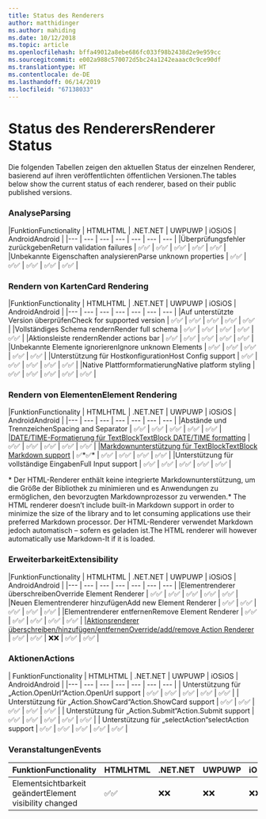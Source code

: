 ```yaml
---
title: Status des Renderers
author: matthidinger
ms.author: mahiding
ms.date: 10/12/2018
ms.topic: article
ms.openlocfilehash: bffa49012a8ebe686fc033f98b2438d2e9e959cc
ms.sourcegitcommit: e002a988c570072d5bc24a1242eaaac0c9ce90df
ms.translationtype: HT
ms.contentlocale: de-DE
ms.lasthandoff: 06/14/2019
ms.locfileid: "67138033"
---
```

# <a name="renderer-status"></a><span data-ttu-id="98455-102">Status des Renderers</span><span class="sxs-lookup"><span data-stu-id="98455-102">Renderer Status</span></span>
<span data-ttu-id="98455-103">Die folgenden Tabellen zeigen den aktuellen Status der einzelnen Renderer, basierend auf ihren veröffentlichten öffentlichen Versionen.</span><span class="sxs-lookup"><span data-stu-id="98455-103">The tables below show the current status of each renderer, based on their public published versions.</span></span>

### <a name="parsing"></a><span data-ttu-id="98455-104">Analyse</span><span class="sxs-lookup"><span data-stu-id="98455-104">Parsing</span></span>

|<span data-ttu-id="98455-105">Funktion</span><span class="sxs-lookup"><span data-stu-id="98455-105">Functionality</span></span> | <span data-ttu-id="98455-106">HTML</span><span class="sxs-lookup"><span data-stu-id="98455-106">HTML</span></span> | <span data-ttu-id="98455-107">.NET</span><span class="sxs-lookup"><span data-stu-id="98455-107">.NET</span></span> | <span data-ttu-id="98455-108">UWP</span><span class="sxs-lookup"><span data-stu-id="98455-108">UWP</span></span> | <span data-ttu-id="98455-109">iOS</span><span class="sxs-lookup"><span data-stu-id="98455-109">iOS</span></span> | <span data-ttu-id="98455-110">Android</span><span class="sxs-lookup"><span data-stu-id="98455-110">Android</span></span> |
|--- | --- | --- | --- | --- | --- | --- |
|<span data-ttu-id="98455-111">Überprüfungsfehler zurückgeben</span><span class="sxs-lookup"><span data-stu-id="98455-111">Return validation failures</span></span> | <span data-ttu-id="98455-112">✅</span><span class="sxs-lookup"><span data-stu-id="98455-112">✅</span></span> | <span data-ttu-id="98455-113">✅</span><span class="sxs-lookup"><span data-stu-id="98455-113">✅</span></span> | <span data-ttu-id="98455-114">✅</span><span class="sxs-lookup"><span data-stu-id="98455-114">✅</span></span> | <span data-ttu-id="98455-115">✅</span><span class="sxs-lookup"><span data-stu-id="98455-115">✅</span></span> | <span data-ttu-id="98455-116">✅</span><span class="sxs-lookup"><span data-stu-id="98455-116">✅</span></span> |
|<span data-ttu-id="98455-117">Unbekannte Eigenschaften analysieren</span><span class="sxs-lookup"><span data-stu-id="98455-117">Parse unknown properties</span></span> | <span data-ttu-id="98455-118">✅</span><span class="sxs-lookup"><span data-stu-id="98455-118">✅</span></span> | <span data-ttu-id="98455-119">✅</span><span class="sxs-lookup"><span data-stu-id="98455-119">✅</span></span> | <span data-ttu-id="98455-120">✅</span><span class="sxs-lookup"><span data-stu-id="98455-120">✅</span></span> | <span data-ttu-id="98455-121">✅</span><span class="sxs-lookup"><span data-stu-id="98455-121">✅</span></span> | <span data-ttu-id="98455-122">✅</span><span class="sxs-lookup"><span data-stu-id="98455-122">✅</span></span> |

### <a name="card-rendering"></a><span data-ttu-id="98455-123">Rendern von Karten</span><span class="sxs-lookup"><span data-stu-id="98455-123">Card Rendering</span></span>

|<span data-ttu-id="98455-124">Funktion</span><span class="sxs-lookup"><span data-stu-id="98455-124">Functionality</span></span> | <span data-ttu-id="98455-125">HTML</span><span class="sxs-lookup"><span data-stu-id="98455-125">HTML</span></span> | <span data-ttu-id="98455-126">.NET</span><span class="sxs-lookup"><span data-stu-id="98455-126">.NET</span></span> | <span data-ttu-id="98455-127">UWP</span><span class="sxs-lookup"><span data-stu-id="98455-127">UWP</span></span> | <span data-ttu-id="98455-128">iOS</span><span class="sxs-lookup"><span data-stu-id="98455-128">iOS</span></span> | <span data-ttu-id="98455-129">Android</span><span class="sxs-lookup"><span data-stu-id="98455-129">Android</span></span> |
|--- | --- | --- | --- | --- | --- | --- |
|<span data-ttu-id="98455-130">Auf unterstützte Version überprüfen</span><span class="sxs-lookup"><span data-stu-id="98455-130">Check for supported version</span></span> | <span data-ttu-id="98455-131">✅</span><span class="sxs-lookup"><span data-stu-id="98455-131">✅</span></span> | <span data-ttu-id="98455-132">✅</span><span class="sxs-lookup"><span data-stu-id="98455-132">✅</span></span> | <span data-ttu-id="98455-133">✅</span><span class="sxs-lookup"><span data-stu-id="98455-133">✅</span></span> | <span data-ttu-id="98455-134">✅</span><span class="sxs-lookup"><span data-stu-id="98455-134">✅</span></span> | <span data-ttu-id="98455-135">✅</span><span class="sxs-lookup"><span data-stu-id="98455-135">✅</span></span>  |
|<span data-ttu-id="98455-136">Vollständiges Schema rendern</span><span class="sxs-lookup"><span data-stu-id="98455-136">Render full schema</span></span> | <span data-ttu-id="98455-137">✅</span><span class="sxs-lookup"><span data-stu-id="98455-137">✅</span></span> | <span data-ttu-id="98455-138">✅</span><span class="sxs-lookup"><span data-stu-id="98455-138">✅</span></span> | <span data-ttu-id="98455-139">✅</span><span class="sxs-lookup"><span data-stu-id="98455-139">✅</span></span> | <span data-ttu-id="98455-140">✅</span><span class="sxs-lookup"><span data-stu-id="98455-140">✅</span></span> | <span data-ttu-id="98455-141">✅</span><span class="sxs-lookup"><span data-stu-id="98455-141">✅</span></span> |
|<span data-ttu-id="98455-142">Aktionsleiste rendern</span><span class="sxs-lookup"><span data-stu-id="98455-142">Render actions bar</span></span> | <span data-ttu-id="98455-143">✅</span><span class="sxs-lookup"><span data-stu-id="98455-143">✅</span></span> | <span data-ttu-id="98455-144">✅</span><span class="sxs-lookup"><span data-stu-id="98455-144">✅</span></span> | <span data-ttu-id="98455-145">✅</span><span class="sxs-lookup"><span data-stu-id="98455-145">✅</span></span> | <span data-ttu-id="98455-146">✅</span><span class="sxs-lookup"><span data-stu-id="98455-146">✅</span></span> | <span data-ttu-id="98455-147">✅</span><span class="sxs-lookup"><span data-stu-id="98455-147">✅</span></span> |
|<span data-ttu-id="98455-148">Unbekannte Elemente ignorieren</span><span class="sxs-lookup"><span data-stu-id="98455-148">Ignore unknown Elements</span></span> | <span data-ttu-id="98455-149">✅</span><span class="sxs-lookup"><span data-stu-id="98455-149">✅</span></span> | <span data-ttu-id="98455-150">✅</span><span class="sxs-lookup"><span data-stu-id="98455-150">✅</span></span> | <span data-ttu-id="98455-151">✅</span><span class="sxs-lookup"><span data-stu-id="98455-151">✅</span></span> | <span data-ttu-id="98455-152">✅</span><span class="sxs-lookup"><span data-stu-id="98455-152">✅</span></span> | <span data-ttu-id="98455-153">✅</span><span class="sxs-lookup"><span data-stu-id="98455-153">✅</span></span> |
|<span data-ttu-id="98455-154">Unterstützung für Hostkonfiguration</span><span class="sxs-lookup"><span data-stu-id="98455-154">Host Config support</span></span> | <span data-ttu-id="98455-155">✅</span><span class="sxs-lookup"><span data-stu-id="98455-155">✅</span></span> | <span data-ttu-id="98455-156">✅</span><span class="sxs-lookup"><span data-stu-id="98455-156">✅</span></span> | <span data-ttu-id="98455-157">✅</span><span class="sxs-lookup"><span data-stu-id="98455-157">✅</span></span> | <span data-ttu-id="98455-158">✅</span><span class="sxs-lookup"><span data-stu-id="98455-158">✅</span></span> | <span data-ttu-id="98455-159">✅</span><span class="sxs-lookup"><span data-stu-id="98455-159">✅</span></span> |
|<span data-ttu-id="98455-160">Native Plattformformatierung</span><span class="sxs-lookup"><span data-stu-id="98455-160">Native platform styling</span></span> | <span data-ttu-id="98455-161">✅</span><span class="sxs-lookup"><span data-stu-id="98455-161">✅</span></span> | <span data-ttu-id="98455-162">✅</span><span class="sxs-lookup"><span data-stu-id="98455-162">✅</span></span> | <span data-ttu-id="98455-163">✅</span><span class="sxs-lookup"><span data-stu-id="98455-163">✅</span></span> | <span data-ttu-id="98455-164">✅</span><span class="sxs-lookup"><span data-stu-id="98455-164">✅</span></span> | <span data-ttu-id="98455-165">✅</span><span class="sxs-lookup"><span data-stu-id="98455-165">✅</span></span> |

### <a name="element-rendering"></a><span data-ttu-id="98455-166">Rendern von Elementen</span><span class="sxs-lookup"><span data-stu-id="98455-166">Element Rendering</span></span>

|<span data-ttu-id="98455-167">Funktion</span><span class="sxs-lookup"><span data-stu-id="98455-167">Functionality</span></span> | <span data-ttu-id="98455-168">HTML</span><span class="sxs-lookup"><span data-stu-id="98455-168">HTML</span></span> | <span data-ttu-id="98455-169">.NET</span><span class="sxs-lookup"><span data-stu-id="98455-169">.NET</span></span> | <span data-ttu-id="98455-170">UWP</span><span class="sxs-lookup"><span data-stu-id="98455-170">UWP</span></span> | <span data-ttu-id="98455-171">iOS</span><span class="sxs-lookup"><span data-stu-id="98455-171">iOS</span></span> | <span data-ttu-id="98455-172">Android</span><span class="sxs-lookup"><span data-stu-id="98455-172">Android</span></span> |
|--- | --- | --- | --- | --- | --- | --- |
|<span data-ttu-id="98455-173">Abstände und Trennzeichen</span><span class="sxs-lookup"><span data-stu-id="98455-173">Spacing and Separator</span></span> | <span data-ttu-id="98455-174">✅</span><span class="sxs-lookup"><span data-stu-id="98455-174">✅</span></span> | <span data-ttu-id="98455-175">✅</span><span class="sxs-lookup"><span data-stu-id="98455-175">✅</span></span> | <span data-ttu-id="98455-176">✅</span><span class="sxs-lookup"><span data-stu-id="98455-176">✅</span></span> | <span data-ttu-id="98455-177">✅</span><span class="sxs-lookup"><span data-stu-id="98455-177">✅</span></span> | <span data-ttu-id="98455-178">✅</span><span class="sxs-lookup"><span data-stu-id="98455-178">✅</span></span> |
|[<span data-ttu-id="98455-179">DATE/TIME-Formatierung für TextBlock</span><span class="sxs-lookup"><span data-stu-id="98455-179">TextBlock DATE/TIME formatting</span></span>](../authoring-cards/text-features.md#datetime-formatting-and-localization) | <span data-ttu-id="98455-180">✅</span><span class="sxs-lookup"><span data-stu-id="98455-180">✅</span></span> | <span data-ttu-id="98455-181">✅</span><span class="sxs-lookup"><span data-stu-id="98455-181">✅</span></span> | <span data-ttu-id="98455-182">✅</span><span class="sxs-lookup"><span data-stu-id="98455-182">✅</span></span> | <span data-ttu-id="98455-183">✅</span><span class="sxs-lookup"><span data-stu-id="98455-183">✅</span></span> | <span data-ttu-id="98455-184">✅</span><span class="sxs-lookup"><span data-stu-id="98455-184">✅</span></span> |
|[<span data-ttu-id="98455-185">Markdownunterstützung für TextBlock</span><span class="sxs-lookup"><span data-stu-id="98455-185">TextBlock Markdown support</span></span>](../authoring-cards/text-features.md#markdown) | <span data-ttu-id="98455-186">✅\*</span><span class="sxs-lookup"><span data-stu-id="98455-186">✅\*</span></span> | <span data-ttu-id="98455-187">✅</span><span class="sxs-lookup"><span data-stu-id="98455-187">✅</span></span> | <span data-ttu-id="98455-188">✅</span><span class="sxs-lookup"><span data-stu-id="98455-188">✅</span></span> | <span data-ttu-id="98455-189">✅</span><span class="sxs-lookup"><span data-stu-id="98455-189">✅</span></span> | <span data-ttu-id="98455-190">✅</span><span class="sxs-lookup"><span data-stu-id="98455-190">✅</span></span> |
|<span data-ttu-id="98455-191">Unterstützung für vollständige Eingaben</span><span class="sxs-lookup"><span data-stu-id="98455-191">Full Input support</span></span> | <span data-ttu-id="98455-192">✅</span><span class="sxs-lookup"><span data-stu-id="98455-192">✅</span></span> | <span data-ttu-id="98455-193">✅</span><span class="sxs-lookup"><span data-stu-id="98455-193">✅</span></span> | <span data-ttu-id="98455-194">✅</span><span class="sxs-lookup"><span data-stu-id="98455-194">✅</span></span> | <span data-ttu-id="98455-195">✅</span><span class="sxs-lookup"><span data-stu-id="98455-195">✅</span></span> | <span data-ttu-id="98455-196">✅</span><span class="sxs-lookup"><span data-stu-id="98455-196">✅</span></span> |

<span data-ttu-id="98455-197">\* Der HTML-Renderer enthält keine integrierte Markdownunterstützung, um die Größe der Bibliothek zu minimieren und es Anwendungen zu ermöglichen, den bevorzugten Markdownprozessor zu verwenden.</span><span class="sxs-lookup"><span data-stu-id="98455-197">\* The HTML renderer doesn’t include built-in Markdown support in order to minimize the size of the library and to let consuming applications use their preferred Markdown processor.</span></span> <span data-ttu-id="98455-198">Der HTML-Renderer verwendet Markdown jedoch automatisch – sofern es geladen ist.</span><span class="sxs-lookup"><span data-stu-id="98455-198">The HTML renderer will however automatically use Markdown-It if it is loaded.</span></span>

### <a name="extensibility"></a><span data-ttu-id="98455-199">Erweiterbarkeit</span><span class="sxs-lookup"><span data-stu-id="98455-199">Extensibility</span></span>

|<span data-ttu-id="98455-200">Funktion</span><span class="sxs-lookup"><span data-stu-id="98455-200">Functionality</span></span> | <span data-ttu-id="98455-201">HTML</span><span class="sxs-lookup"><span data-stu-id="98455-201">HTML</span></span> | <span data-ttu-id="98455-202">.NET</span><span class="sxs-lookup"><span data-stu-id="98455-202">.NET</span></span> | <span data-ttu-id="98455-203">UWP</span><span class="sxs-lookup"><span data-stu-id="98455-203">UWP</span></span> | <span data-ttu-id="98455-204">iOS</span><span class="sxs-lookup"><span data-stu-id="98455-204">iOS</span></span> | <span data-ttu-id="98455-205">Android</span><span class="sxs-lookup"><span data-stu-id="98455-205">Android</span></span> |
|--- | --- | --- | --- | --- | --- | --- |
|<span data-ttu-id="98455-206">Elementrenderer überschreiben</span><span class="sxs-lookup"><span data-stu-id="98455-206">Override Element Renderer</span></span> | <span data-ttu-id="98455-207">✅</span><span class="sxs-lookup"><span data-stu-id="98455-207">✅</span></span> | <span data-ttu-id="98455-208">✅</span><span class="sxs-lookup"><span data-stu-id="98455-208">✅</span></span> | <span data-ttu-id="98455-209">✅</span><span class="sxs-lookup"><span data-stu-id="98455-209">✅</span></span> | <span data-ttu-id="98455-210">✅</span><span class="sxs-lookup"><span data-stu-id="98455-210">✅</span></span> | <span data-ttu-id="98455-211">✅</span><span class="sxs-lookup"><span data-stu-id="98455-211">✅</span></span> |
|<span data-ttu-id="98455-212">Neuen Elementrenderer hinzufügen</span><span class="sxs-lookup"><span data-stu-id="98455-212">Add new Element Renderer</span></span> | <span data-ttu-id="98455-213">✅</span><span class="sxs-lookup"><span data-stu-id="98455-213">✅</span></span> | <span data-ttu-id="98455-214">✅</span><span class="sxs-lookup"><span data-stu-id="98455-214">✅</span></span> | <span data-ttu-id="98455-215">✅</span><span class="sxs-lookup"><span data-stu-id="98455-215">✅</span></span> | <span data-ttu-id="98455-216">✅</span><span class="sxs-lookup"><span data-stu-id="98455-216">✅</span></span> | <span data-ttu-id="98455-217">✅</span><span class="sxs-lookup"><span data-stu-id="98455-217">✅</span></span> |
|<span data-ttu-id="98455-218">Elementrenderer entfernen</span><span class="sxs-lookup"><span data-stu-id="98455-218">Remove Element Renderer</span></span> | <span data-ttu-id="98455-219">✅</span><span class="sxs-lookup"><span data-stu-id="98455-219">✅</span></span> | <span data-ttu-id="98455-220">✅</span><span class="sxs-lookup"><span data-stu-id="98455-220">✅</span></span> | <span data-ttu-id="98455-221">✅</span><span class="sxs-lookup"><span data-stu-id="98455-221">✅</span></span> | <span data-ttu-id="98455-222">✅</span><span class="sxs-lookup"><span data-stu-id="98455-222">✅</span></span> | <span data-ttu-id="98455-223">✅</span><span class="sxs-lookup"><span data-stu-id="98455-223">✅</span></span> |
|[<span data-ttu-id="98455-224">Aktionsrenderer überschreiben/hinzufügen/entfernen</span><span class="sxs-lookup"><span data-stu-id="98455-224">Override/add/remove Action Renderer</span></span>](https://github.com/Microsoft/AdaptiveCards/issues/1671) | <span data-ttu-id="98455-225">✅</span><span class="sxs-lookup"><span data-stu-id="98455-225">✅</span></span> | <span data-ttu-id="98455-226">✅</span><span class="sxs-lookup"><span data-stu-id="98455-226">✅</span></span> | <span data-ttu-id="98455-227">❌</span><span class="sxs-lookup"><span data-stu-id="98455-227">❌</span></span> | <span data-ttu-id="98455-228">✅</span><span class="sxs-lookup"><span data-stu-id="98455-228">✅</span></span> | <span data-ttu-id="98455-229">✅</span><span class="sxs-lookup"><span data-stu-id="98455-229">✅</span></span> |

### <a name="actions"></a><span data-ttu-id="98455-230">Aktionen</span><span class="sxs-lookup"><span data-stu-id="98455-230">Actions</span></span>

| <span data-ttu-id="98455-231">Funktion</span><span class="sxs-lookup"><span data-stu-id="98455-231">Functionality</span></span> | <span data-ttu-id="98455-232">HTML</span><span class="sxs-lookup"><span data-stu-id="98455-232">HTML</span></span> | <span data-ttu-id="98455-233">.NET</span><span class="sxs-lookup"><span data-stu-id="98455-233">.NET</span></span> | <span data-ttu-id="98455-234">UWP</span><span class="sxs-lookup"><span data-stu-id="98455-234">UWP</span></span> | <span data-ttu-id="98455-235">iOS</span><span class="sxs-lookup"><span data-stu-id="98455-235">iOS</span></span> | <span data-ttu-id="98455-236">Android</span><span class="sxs-lookup"><span data-stu-id="98455-236">Android</span></span> |
|--- | --- | --- | --- | --- | --- | --- |
| <span data-ttu-id="98455-237">Unterstützung für „Action.OpenUrl“</span><span class="sxs-lookup"><span data-stu-id="98455-237">Action.OpenUrl support</span></span> | <span data-ttu-id="98455-238">✅</span><span class="sxs-lookup"><span data-stu-id="98455-238">✅</span></span> | <span data-ttu-id="98455-239">✅</span><span class="sxs-lookup"><span data-stu-id="98455-239">✅</span></span> | <span data-ttu-id="98455-240">✅</span><span class="sxs-lookup"><span data-stu-id="98455-240">✅</span></span> | <span data-ttu-id="98455-241">✅</span><span class="sxs-lookup"><span data-stu-id="98455-241">✅</span></span> | <span data-ttu-id="98455-242">✅</span><span class="sxs-lookup"><span data-stu-id="98455-242">✅</span></span>  |
| <span data-ttu-id="98455-243">Unterstützung für „Action.ShowCard“</span><span class="sxs-lookup"><span data-stu-id="98455-243">Action.ShowCard support</span></span>  | <span data-ttu-id="98455-244">✅</span><span class="sxs-lookup"><span data-stu-id="98455-244">✅</span></span> | <span data-ttu-id="98455-245">✅</span><span class="sxs-lookup"><span data-stu-id="98455-245">✅</span></span> | <span data-ttu-id="98455-246">✅</span><span class="sxs-lookup"><span data-stu-id="98455-246">✅</span></span> | <span data-ttu-id="98455-247">✅</span><span class="sxs-lookup"><span data-stu-id="98455-247">✅</span></span> | <span data-ttu-id="98455-248">✅</span><span class="sxs-lookup"><span data-stu-id="98455-248">✅</span></span> |
| <span data-ttu-id="98455-249">Unterstützung für „Action.Submit“</span><span class="sxs-lookup"><span data-stu-id="98455-249">Action.Submit support</span></span>  | <span data-ttu-id="98455-250">✅</span><span class="sxs-lookup"><span data-stu-id="98455-250">✅</span></span> | <span data-ttu-id="98455-251">✅</span><span class="sxs-lookup"><span data-stu-id="98455-251">✅</span></span> | <span data-ttu-id="98455-252">✅</span><span class="sxs-lookup"><span data-stu-id="98455-252">✅</span></span> | <span data-ttu-id="98455-253">✅</span><span class="sxs-lookup"><span data-stu-id="98455-253">✅</span></span> | <span data-ttu-id="98455-254">✅</span><span class="sxs-lookup"><span data-stu-id="98455-254">✅</span></span>  |
| <span data-ttu-id="98455-255">Unterstützung für „selectAction“</span><span class="sxs-lookup"><span data-stu-id="98455-255">selectAction support</span></span> | <span data-ttu-id="98455-256">✅</span><span class="sxs-lookup"><span data-stu-id="98455-256">✅</span></span> | <span data-ttu-id="98455-257">✅</span><span class="sxs-lookup"><span data-stu-id="98455-257">✅</span></span> | <span data-ttu-id="98455-258">✅</span><span class="sxs-lookup"><span data-stu-id="98455-258">✅</span></span> | <span data-ttu-id="98455-259">✅</span><span class="sxs-lookup"><span data-stu-id="98455-259">✅</span></span> | <span data-ttu-id="98455-260">✅</span><span class="sxs-lookup"><span data-stu-id="98455-260">✅</span></span> |

### <a name="events"></a><span data-ttu-id="98455-261">Veranstaltungen</span><span class="sxs-lookup"><span data-stu-id="98455-261">Events</span></span>

|       <span data-ttu-id="98455-262">Funktion</span><span class="sxs-lookup"><span data-stu-id="98455-262">Functionality</span></span>        | <span data-ttu-id="98455-263">HTML</span><span class="sxs-lookup"><span data-stu-id="98455-263">HTML</span></span> | <span data-ttu-id="98455-264">.NET</span><span class="sxs-lookup"><span data-stu-id="98455-264">.NET</span></span> | <span data-ttu-id="98455-265">UWP</span><span class="sxs-lookup"><span data-stu-id="98455-265">UWP</span></span> | <span data-ttu-id="98455-266">iOS</span><span class="sxs-lookup"><span data-stu-id="98455-266">iOS</span></span> | <span data-ttu-id="98455-267">Android</span><span class="sxs-lookup"><span data-stu-id="98455-267">Android</span></span> | 
|----------------------------|------|------|-----|-----|---------|
| <span data-ttu-id="98455-268">Elementsichtbarkeit geändert</span><span class="sxs-lookup"><span data-stu-id="98455-268">Element visibility changed</span></span> |  <span data-ttu-id="98455-269">✅</span><span class="sxs-lookup"><span data-stu-id="98455-269">✅</span></span>   |  <span data-ttu-id="98455-270">❌</span><span class="sxs-lookup"><span data-stu-id="98455-270">❌</span></span>   |  <span data-ttu-id="98455-271">❌</span><span class="sxs-lookup"><span data-stu-id="98455-271">❌</span></span>  |  <span data-ttu-id="98455-272">❌</span><span class="sxs-lookup"><span data-stu-id="98455-272">❌</span></span>  | <span data-ttu-id="98455-273">❌</span><span class="sxs-lookup"><span data-stu-id="98455-273">❌</span></span> |

